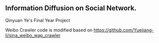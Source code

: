 ## Information Diffusion on Social Network.

Qinyuan Ye's Final Year Project

Weibo Crawler code is modified based on https://github.com/Yuejiang-li/sina_weibo_wap_crawler
